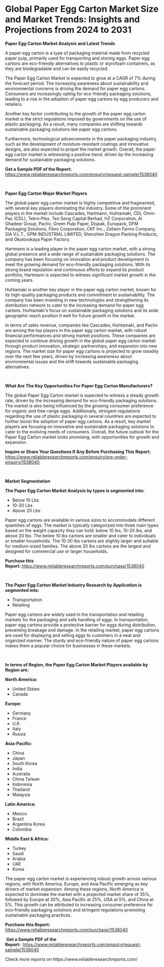 <p><h1>Global Paper Egg Carton Market Size and Market Trends: Insights and Projections from 2024 to 2031</h1></p><p><strong>Paper Egg Carton Market Analysis and Latest Trends</strong></p>
<p><p>A paper egg carton is a type of packaging material made from recycled paper pulp, primarily used for transporting and storing eggs. Paper egg cartons are eco-friendly alternatives to plastic or styrofoam containers, as they are biodegradable and can be easily recycled.</p><p>The Paper Egg Carton Market is expected to grow at a CAGR of 7% during the forecast period. The increasing awareness about sustainability and environmental concerns is driving the demand for paper egg cartons. Consumers are increasingly opting for eco-friendly packaging solutions, leading to a rise in the adoption of paper egg cartons by egg producers and retailers.</p><p>Another key factor contributing to the growth of the paper egg carton market is the strict regulations imposed by governments on the use of plastic packaging. As a result, many companies are shifting towards sustainable packaging solutions like paper egg cartons.</p><p>Furthermore, technological advancements in the paper packaging industry, such as the development of moisture-resistant coatings and innovative designs, are also expected to propel the market growth. Overall, the paper egg carton market is witnessing a positive trend, driven by the increasing demand for sustainable packaging solutions.</p></p>
<p><strong>Get a Sample PDF of the Report:&nbsp;</strong> <a href="https://www.reliableresearchreports.com/enquiry/request-sample/1538040">https://www.reliableresearchreports.com/enquiry/request-sample/1538040</a></p>
<p>&nbsp;</p>
<p><strong>Paper Egg Carton Major Market Players</strong></p>
<p><p>The global paper egg carton market is highly competitive and fragmented, with several key players dominating the industry. Some of the prominent players in the market include Cascades, Hartmann, Huhtamaki, CDL Omni-Pac (CDL), Tekni-Plex, Teo Seng Capital Berhad, HZ Corporation, Al Ghadeer Group, Pactiv, Green Pulp Paper, Dispak, Europack, DFM Packaging Solutions, Fibro Corporation, CKF Inc., Zellwin Farms Company, SIA V.L.T., GPM INDUSTRIAL LIMITED, Shenzhen Dragon Packing Products, and Okulovskaya Paper Factory.</p><p>Hartmann is a leading player in the paper egg carton market, with a strong global presence and a wide range of sustainable packaging solutions. The company has been focusing on innovation and product development to meet the growing demand for eco-friendly packaging solutions. With its strong brand reputation and continuous efforts to expand its product portfolio, Hartmann is expected to witness significant market growth in the coming years.</p><p>Huhtamaki is another key player in the paper egg carton market, known for its high-quality packaging products and commitment to sustainability. The company has been investing in new technologies and strengthening its distribution network to cater to the increasing demand for paper egg cartons. Huhtamaki's focus on sustainable packaging solutions and its wide geographic reach position it well for future growth in the market.</p><p>In terms of sales revenue, companies like Cascades, Huhtamaki, and Pactiv are among the top players in the paper egg carton market, with robust financial performances and strong market positions. These companies are expected to continue driving growth in the global paper egg carton market through product innovation, strategic partnerships, and expansion into new regions. The market size for paper egg cartons is projected to grow steadily over the next few years, driven by increasing awareness about environmental issues and the shift towards sustainable packaging alternatives.</p></p>
<p>&nbsp;</p>
<p><strong>What Are The Key Opportunities For Paper Egg Carton Manufacturers?</strong></p>
<p><p>The global Paper Egg Carton market is expected to witness a steady growth rate, driven by the increasing demand for eco-friendly packaging solutions. The market is also being influenced by the growing consumer preference for organic and free-range eggs. Additionally, stringent regulations regarding the use of plastic packaging in several countries are expected to further boost the adoption of paper egg cartons. As a result, key market players are focusing on innovative and sustainable packaging solutions to cater to the evolving needs of consumers. Overall, the future outlook for the Paper Egg Carton market looks promising, with opportunities for growth and expansion.</p></p>
<p><strong>Inquire or Share Your Questions If Any Before Purchasing This Report:</strong> <a href="https://www.reliableresearchreports.com/enquiry/pre-order-enquiry/1538040">https://www.reliableresearchreports.com/enquiry/pre-order-enquiry/1538040</a></p>
<p>&nbsp;</p>
<p><strong>Market Segmentation</strong></p>
<p><strong>The Paper Egg Carton Market Analysis by types is segmented into:</strong></p>
<p><ul><li>Below 10 Lbs</li><li>10-20 Lbs</li><li>Above 20 Lbs</li></ul></p>
<p><p>Paper egg cartons are available in various sizes to accommodate different quantities of eggs. The market is typically categorized into three main types based on the weight capacity they can hold: below 10 lbs, 10-20 lbs, and above 20 lbs. The below 10 lbs cartons are smaller and cater to individuals or smaller households. The 10-20 lbs cartons are slightly larger and suitable for medium-sized families. The above 20 lbs cartons are the largest and designed for commercial use or larger households.</p></p>
<p><strong>Purchase this Report:&nbsp;</strong><a href="https://www.reliableresearchreports.com/purchase/1538040">https://www.reliableresearchreports.com/purchase/1538040</a></p>
<p>&nbsp;</p>
<p><strong>The Paper Egg Carton Market Industry Research by Application is segmented into:</strong></p>
<p><ul><li>Transportation</li><li>Retailing</li></ul></p>
<p><p>Paper egg cartons are widely used in the transportation and retailing markets for the packaging and safe handling of eggs. In transportation, paper egg cartons provide a protective barrier for eggs during distribution, preventing breakage and damage. In the retailing market, paper egg cartons are used for displaying and selling eggs to customers in a neat and organized manner. The sturdy and eco-friendly nature of paper egg cartons makes them a popular choice for businesses in these markets.</p></p>
<p>&nbsp;</p>
<p><strong>In terms of Region, the Paper Egg Carton Market Players available by Region are:</strong></p>
<p>
    <p> <strong> North America: </strong>
        <ul>
            <li>United States</li>
            <li>Canada</li>
        </ul>
        </p> 
    <p> <strong> Europe: </strong>
        <ul>
            <li>Germany</li>
            <li>France</li>
            <li>U.K.</li>
            <li>Italy</li>
            <li>Russia</li>
        </ul>
        </p> 
    <p> <strong> Asia-Pacific: </strong>
        <ul>
            <li>China</li>
            <li>Japan</li>
            <li>South Korea</li>
            <li>India</li>
            <li>Australia</li>
            <li>China Taiwan</li>
            <li>Indonesia</li>
            <li>Thailand</li>
            <li>Malaysia</li>
        </ul>
        </p> 
    <p> <strong> Latin America: </strong>
        <ul>
            <li>Mexico</li>
            <li>Brazil</li>
            <li>Argentina Korea</li>
            <li>Colombia</li>
        </ul>
        </p> 
    <p> <strong> Middle East & Africa: </strong>
        <ul>
            <li>Turkey</li>
            <li>Saudi</li>
            <li>Arabia</li>
            <li>UAE</li>
            <li>Korea</li>
        </ul>
    </p>
    </p>
<p><p>The paper egg carton market is experiencing robust growth across various regions, with North America, Europe, and Asia Pacific emerging as key drivers of market expansion. Among these regions, North America is expected to dominate the market with a projected market share of 35%, followed by Europe at 30%, Asia Pacific at 25%, USA at 5%, and China at 5%. This growth can be attributed to increasing consumer preference for eco-friendly packaging solutions and stringent regulations promoting sustainable packaging practices.</p></p>
<p><strong>Purchase this Report: </strong><a href="https://www.reliableresearchreports.com/purchase/1538040">https://www.reliableresearchreports.com/purchase/1538040</a></p>
<p>&nbsp;<strong>Get a Sample PDF of the Report:&nbsp;&nbsp;</strong><a href="https://www.reliableresearchreports.com/enquiry/request-sample/1538040">https://www.reliableresearchreports.com/enquiry/request-sample/1538040</a></p>
<p><strong></strong></p>
<p>Check more reports on https://www.reliableresearchreports.com/</p>